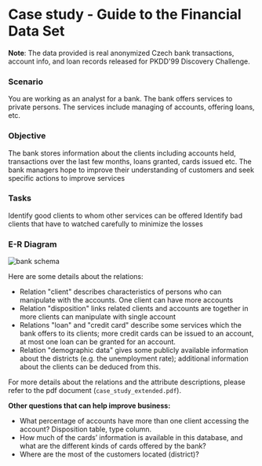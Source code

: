 # Case study - Guide to the Financial Data Set

**Note**: The data provided is real anonymized Czech bank transactions, account info, and loan records released for PKDD'99 Discovery Challenge.

### Scenario

You are working as an analyst for a bank. The bank offers services to private persons. The services include managing of accounts, offering loans, etc.

### Objective

The bank stores information about the clients including accounts held, transactions over the last few months, loans granted, cards issued etc. The bank managers hope to improve their understanding of customers and seek specific actions to improve services

### Tasks

Identify good clients to whom other services can be offered
Identify bad clients that have to watched carefully to minimize the losses

### E-R Diagram

![bank schema](https://education-team-2020.s3-eu-west-1.amazonaws.com/data-analytics/case_study_bank_schema.png)

Here are some details about the relations:

- Relation "client" describes characteristics of persons who can manipulate with the accounts. One client can have more accounts
- Relation "disposition" links related clients and accounts are together in more clients can manipulate with single account
- Relations "loan" and "credit card" describe some services which the bank offers to its clients; more credit cards can be issued to an account, at most one loan can be granted for an account.
- Relation "demographic data" gives some publicly available information about the districts (e.g. the unemployment rate); additional information about the clients can be deduced from this.

For more details about the relations and the attribute descriptions, please refer to the pdf document (`case_study_extended.pdf`).

**Other questions that can help improve business:**

- What percentage of accounts have more than one client accessing the account? Disposition table, type column.
- How much of the cards’ information is available in this database, and what are the different kinds of cards offered by the bank?
- Where are the most of the customers located (district)?
